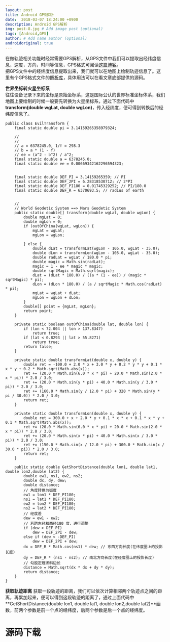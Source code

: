 ```yaml
---
layout: post
title: Android GPS解析
date:  2018-03-07 18:24:00 +0900  
description: Android GPS解析
img: post-8.jpg # Add image post (optional)
tags: [Android,GPS]
author: # Add name author (optional)
androidoriginal: true
---
```


在做轨迹相关功能时经常需要GPS解析，从GPS文件中我们可以提取出经纬度信息，速度，方向，时间等信息，GPS格式可阅读[这篇博客](http://www.baidu.com "点击前往")。<br>
把GPS文件中的经纬度信息提取出来，我们就可以在地图上绘制轨迹信息了。这里有个GPS格式文件的[解析库](https://github.com/eantoranz/gps-parser "点击前往")，具体用法可以在看文章底部提供的源码。

**世界坐标转火星坐标系**<br>
往往设备记录下来的坐标是原始坐标系，这是国际公认的世界标准坐标体系，我们地图上要绘制的时候一般要先转换为火星坐标系，通过下面代码中**transform(double wgLat, double wgLon)**，传入经纬度，便可得到转换后的经纬度信息了。

	public class EvilTransform {
	    final static double pi = 3.14159265358979324;

	    //
	    //
	    // a = 6378245.0, 1/f = 298.3
	    // b = a * (1 - f)
	    // ee = (a^2 - b^2) / a^2;
	    final static double a = 6378245.0;
	    final static double ee = 0.00669342162296594323;


	    final static double DEF_PI = 3.14159265359; // PI
	    final static double DEF_2PI = 6.28318530712; // 2*PI
	    final static double DEF_PI180 = 0.01745329252; // PI/180.0
	    final static double DEF_R = 6370693.5; // radius of earth


	    //
	    // World Geodetic System ==> Mars Geodetic System
	    public static double[] transform(double wgLat, double wgLon) {
	        double mgLat = 0;
	        double mgLon = 0;
	        if (outOfChina(wgLat, wgLon)) {
	            mgLat = wgLat;
	            mgLon = wgLon;

	        } else {
	            double dLat = transformLat(wgLon - 105.0, wgLat - 35.0);
	            double dLon = transformLon(wgLon - 105.0, wgLat - 35.0);
	            double radLat = wgLat / 180.0 * pi;
	            double magic = Math.sin(radLat);
	            magic = 1 - ee * magic * magic;
	            double sqrtMagic = Math.sqrt(magic);
	            dLat = (dLat * 180.0) / ((a * (1 - ee)) / (magic * sqrtMagic) * pi);
	            dLon = (dLon * 180.0) / (a / sqrtMagic * Math.cos(radLat) * pi);
	            mgLat = wgLat + dLat;
	            mgLon = wgLon + dLon;
	        }
	        double[] point = {mgLat, mgLon};
	        return point;
	    }

	    private static boolean outOfChina(double lat, double lon) {
	        if (lon < 72.004 || lon > 137.8347)
	            return true;
	        if (lat < 0.8293 || lat > 55.8271)
	            return true;
	        return false;
	    }

	    private static double transformLat(double x, double y) {
	        double ret = -100.0 + 2.0 * x + 3.0 * y + 0.2 * y * y + 0.1 * x * y + 0.2 * Math.sqrt(Math.abs(x));
	        ret += (20.0 * Math.sin(6.0 * x * pi) + 20.0 * Math.sin(2.0 * x * pi)) * 2.0 / 3.0;
	        ret += (20.0 * Math.sin(y * pi) + 40.0 * Math.sin(y / 3.0 * pi)) * 2.0 / 3.0;
	        ret += (160.0 * Math.sin(y / 12.0 * pi) + 320 * Math.sin(y * pi / 30.0)) * 2.0 / 3.0;
	        return ret;
	    }

	    private static double transformLon(double x, double y) {
	        double ret = 300.0 + x + 2.0 * y + 0.1 * x * x + 0.1 * x * y + 0.1 * Math.sqrt(Math.abs(x));
	        ret += (20.0 * Math.sin(6.0 * x * pi) + 20.0 * Math.sin(2.0 * x * pi)) * 2.0 / 3.0;
	        ret += (20.0 * Math.sin(x * pi) + 40.0 * Math.sin(x / 3.0 * pi)) * 2.0 / 3.0;
	        ret += (150.0 * Math.sin(x / 12.0 * pi) + 300.0 * Math.sin(x / 30.0 * pi)) * 2.0 / 3.0;
	        return ret;
	    }

	    public static double GetShortDistance(double lon1, double lat1, double lon2,double lat2) {
	        double ew1, ns1, ew2, ns2;
	        double dx, dy, dew;
	        double distance;
	        // 角度转换为弧度
	        ew1 = lon1 * DEF_PI180;
	        ns1 = lat1 * DEF_PI180;
	        ew2 = lon2 * DEF_PI180;
	        ns2 = lat2 * DEF_PI180;
	        // 经度差
	        dew = ew1 - ew2;
	        // 若跨东经和西经180 度，进行调整
	        if (dew > DEF_PI)
	            dew = DEF_2PI - dew;
	        else if (dew < -DEF_PI)
	            dew = DEF_2PI + dew;
	        dx = DEF_R * Math.cos(ns1) * dew; // 东西方向长度(在纬度圈上的投影长度)
	        dy = DEF_R * (ns1 - ns2); // 南北方向长度(在经度圈上的投影长度)
	        // 勾股定理求斜边长
	        distance = Math.sqrt(dx * dx + dy * dy);
	        return distance;
	    }
	}

**获取轨迹距离**
获取一段轨迹的距离，我们可以依次计算相邻两个轨迹点之间的距离，再累加起来，便可以得到这段轨迹的距离了，通过上面代码中**GetShortDistance(double lon1, double lat1, double lon2,double lat2)**函数，前两个参数是前一个点的经纬度，后两个参数是后一个点的经纬度。

<h1><a href="https://github.com/leach-chen/TestProject/tree/master/samples/TestView" style="text-decoration: none;" target="_blank" title="源码下载">源码下载</a><h1>
